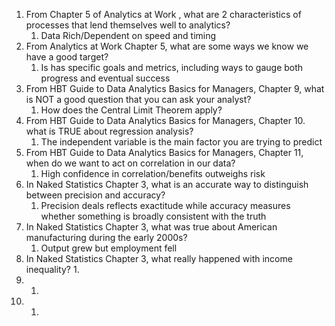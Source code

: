 1. From Chapter 5 of Analytics at Work , what are 2 characteristics of processes that lend themselves well to analytics?
	1. Data Rich/Dependent on speed and timing
2. From Analytics at Work Chapter 5, what are some ways we know we have a good target?
	1. Is has specific goals and metrics, including ways to gauge both progress and eventual success
3. From HBT Guide to Data Analytics Basics for Managers, Chapter 9, what is NOT a good question that you can ask your analyst?  
	1. How does the Central Limit Theorem apply?
4. From HBT Guide to Data Analytics Basics for Managers, Chapter 10. what is TRUE about regression analysis?
	1. The independent variable is the main factor you are trying to predict
5. From HBT Guide to Data Analytics Basics for Managers, Chapter 11, when do we want to act on correlation in our data?
	1. High confidence in correlation/benefits outweighs risk
6. In Naked Statistics Chapter 3, what is an accurate way to distinguish between precision and accuracy?
	1. Precision deals reflects exactitude while accuracy measures whether something is broadly consistent with the truth
7. In Naked Statistics Chapter 3, what was true about American manufacturing during the early 2000s?
	1. Output grew but employment fell
8. In Naked Statistics Chapter 3, what really happened with income inequality?
	1. 
9. 
	1. 
10. 
	1. 